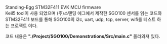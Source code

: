 Standing-Egg STM32F411 EVK MCU firmware<br>
Keil5 tool이 사용 되었으며 (주)스탠딩 에그에서 제작한 SGO100 센서를 읽는 코드와 
STM32F411 보드를 통해 SGO100의 i2c, uart, udp, tcp, server, wifi를 테스트 하는 프로젝트 이다.<br>

코드 내용은 <B>"./Project/SGO100/Demonstrations/Src/main.c"</B> 올라와져 있다.

